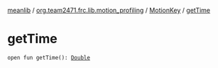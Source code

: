 [meanlib](../../index.md) / [org.team2471.frc.lib.motion_profiling](../index.md) / [MotionKey](index.md) / [getTime](./get-time.md)

# getTime

`open fun getTime(): `[`Double`](https://kotlinlang.org/api/latest/jvm/stdlib/kotlin/-double/index.html)